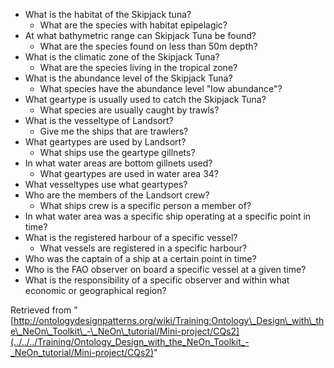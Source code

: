 * What is the habitat of the Skipjack tuna?
	+ What are the species with habitat epipelagic?
* At what bathymetric range can Skipjack Tuna be found?
	+ What are the species found on less than 50m depth?
* What is the climatic zone of the Skipjack Tuna?
	+ What are the species living in the tropical zone?
* What is the abundance level of the Skipjack Tuna?
	+ What species have the abundance level "low abundance"?
* What geartype is usually used to catch the Skipjack Tuna?
	+ What species are usually caught by trawls?
* What is the vesseltype of Landsort?
	+ Give me the ships that are trawlers?
* What geartypes are used by Landsort?
	+ What ships use the geartype gillnets?
* In what water areas are bottom gillnets used?
	+ What geartypes are used in water area 34?
* What vesseltypes use what geartypes?
* Who are the members of the Landsort crew?
	+ What ships crew is a specific person a member of?
* In what water area was a specific ship operating at a specific point in time?
* What is the registered harbour of a specific vessel?
	+ What vessels are registered in a specific harbour?
* Who was the captain of a ship at a certain point in time?
* Who is the FAO observer on board a specific vessel at a given time?
* What is the responsibility of a specific observer and within what economic or geographical region?




Retrieved from "[http://ontologydesignpatterns.org/wiki/Training:Ontology\_Design\_with\_the\_NeOn\_Toolkit\_-\_NeOn\_tutorial/Mini-project/CQs2](../../../Training/Ontology_Design_with_the_NeOn_Toolkit_-_NeOn_tutorial/Mini-project/CQs2)"